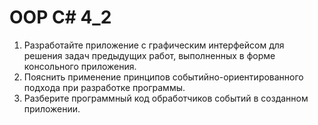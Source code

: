 # OOP C# 4_2
1) Разработайте приложение с графическим интерфейсом для решения задач предыдущих работ, выполненных в форме консольного приложения.
2) Пояснить применение принципов событийно-ориентированного подхода при разработке программы.
3) Разберите программный код обработчиков событий в созданном приложении.

